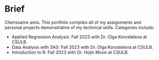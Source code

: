 # Brief
Cherissame amis. This portfolio compiles all of my assignments and personal projects demonstrative of my technical skills. Categories include:

* Applied Regression Analysis: Fall 2023 with Dr. Olga Korosteleva at CSULB.
* Data Analysis with SAS: Fall 2023 with Dr. Olga Korosteleva at CSULB.
* Introduction to R: Fall 2023 with Dr. Hojin Moon at CSULB.
